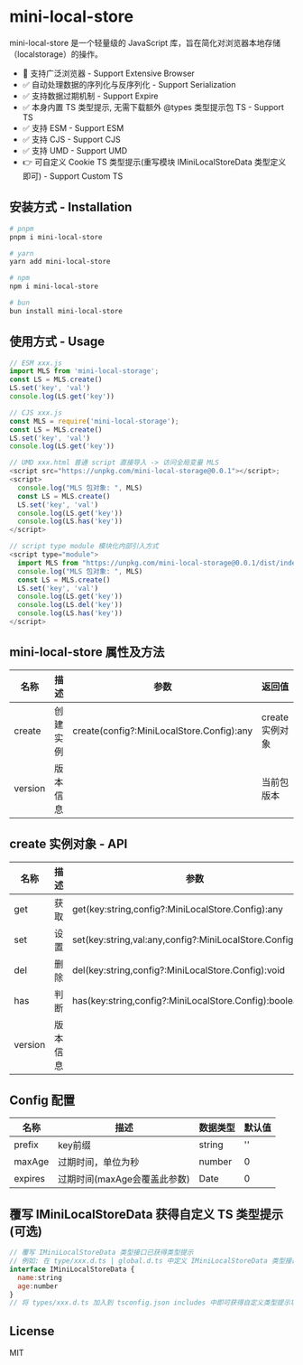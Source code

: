# mini-local-store

mini-local-store 是一个轻量级的 JavaScript 库，旨在简化对浏览器本地存储（localstorage）的操作。

- 🤡 支持广泛浏览器 - Support Extensive Browser
- ✅ 自动处理数据的序列化与反序列化 - Support Serialization
- ✅ 支持数据过期机制 - Support Expire
- ✅ 本身内置 TS 类型提示, 无需下载额外 @types 类型提示包 TS - Support TS
- ✅ 支持 ESM - Support ESM
- ✅ 支持 CJS - Support CJS
- ✅ 支持 UMD - Support UMD
- 👉 可自定义 Cookie TS 类型提示(重写模块 IMiniLocalStoreData 类型定义即可) - Support Custom TS

## 安装方式 - Installation

```bash
# pnpm
pnpm i mini-local-store

# yarn
yarn add mini-local-store

# npm
npm i mini-local-store

# bun
bun install mini-local-store
```

## 使用方式 - Usage

```js
// ESM xxx.js
import MLS from 'mini-local-storage';
const LS = MLS.create()
LS.set('key', 'val')
console.log(LS.get('key'))

// CJS xxx.js
const MLS = require('mini-local-storage');
const LS = MLS.create()
LS.set('key', 'val')
console.log(LS.get('key'))

// UMD xxx.html 普通 script 直接导入 -> 访问全局变量 MLS
<script src="https://unpkg.com/mini-local-storage@0.0.1"></script>;
<script>
  console.log("MLS 包对象: ", MLS)
  const LS = MLS.create()
  LS.set('key', 'val')
  console.log(LS.get('key'))
  console.log(LS.has('key'))
</script>

// script type module 模块化内部引入方式
<script type="module">
  import MLS from "https://unpkg.com/mini-local-storage@0.0.1/dist/index.esm.js";
  console.log("MLS 包对象: ", MLS)
  const LS = MLS.create()
  LS.set('key', 'val')
  console.log(LS.get('key'))
  console.log(LS.del('key'))
  console.log(LS.has('key'))
</script>
```

## mini-local-store 属性及方法

| 名称    | 描述     | 参数                                      | 返回值          |
| ------- | -------- | ----------------------------------------- | --------------- |
| create  | 创建实例 | create(config?:MiniLocalStore.Config):any | create 实例对象 |
| version | 版本信息 |                                           | 当前包版本      |

## create 实例对象 - API

| 名称    | 描述     | 参数                                                       | 返回值  |
| ------- | -------- | ---------------------------------------------------------- | ------- |
| get     | 获取     | get(key:string,config?:MiniLocalStore.Config):any          | any     |
| set     | 设置     | set(key:string,val:any,config?:MiniLocalStore.Config):void | void    |
| del     | 删除     | del(key:string,config?:MiniLocalStore.Config):void         | boolean |
| has     | 判断     | has(key:string,config?:MiniLocalStore.Config):boolean      | boolean |
| version | 版本信息 |                                                            | string  |

## Config 配置

| 名称    | 描述                         | 数据类型 | 默认值 |
| ------- | ---------------------------- | -------- | ------ |
| prefix  | key前缀                      | string   | ''     |
| maxAge  | 过期时间，单位为秒           | number   | 0      |
| expires | 过期时间(maxAge会覆盖此参数) | Date     | 0      |

## 覆写 IMiniLocalStoreData 获得自定义 TS 类型提示(可选)

```js
// 覆写 IMiniLocalStoreData 类型接口已获得类型提示
// 例如: 在 type/xxx.d.ts | global.d.ts 中定义 IMiniLocalStoreData 类型接口
interface IMiniLocalStoreData {
  name:string
  age:number
}
// 将 types/xxx.d.ts 加入到 tsconfig.json includes 中即可获得自定义类型提示功能咯
```

## License

MIT
